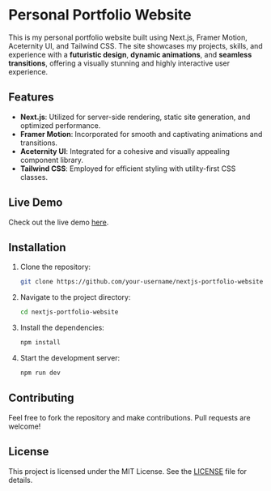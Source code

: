 # Personal Portfolio Website

This is my personal portfolio website built using Next.js, Framer Motion, Aceternity UI, and Tailwind CSS. The site showcases my projects, skills, and experience with a **futuristic design**, **dynamic animations**, and **seamless transitions**, offering a visually stunning and highly interactive user experience.

## Features

- **Next.js**: Utilized for server-side rendering, static site generation, and optimized performance.
- **Framer Motion**: Incorporated for smooth and captivating animations and transitions.
- **Aceternity UI**: Integrated for a cohesive and visually appealing component library.
- **Tailwind CSS**: Employed for efficient styling with utility-first CSS classes.

## Live Demo

Check out the live demo [here](your-live-demo-link).

## Installation

1. Clone the repository:
    ```bash
    git clone https://github.com/your-username/nextjs-portfolio-website.git
    ```
2. Navigate to the project directory:
    ```bash
    cd nextjs-portfolio-website
    ```
3. Install the dependencies:
    ```bash
    npm install
    ```
4. Start the development server:
    ```bash
    npm run dev
    ```

## Contributing

Feel free to fork the repository and make contributions. Pull requests are welcome!

## License

This project is licensed under the MIT License. See the [LICENSE](LICENSE) file for details.

